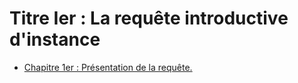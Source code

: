 # Titre Ier : La requête introductive d'instance

- [Chapitre 1er : Présentation de la requête.](chapitre-1er)
